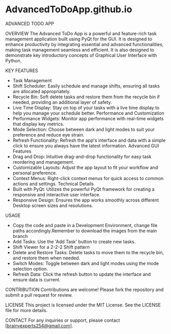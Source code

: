 # AdvancedToDoApp.github.io
ADVANCED TODO APP

OVERVIEW
The Advanced ToDo App is a powerful and feature-rich task management application built using PyQt for the GUI. 
It is designed to enhance productivity by integrating essential and advanced functionalities, making task management seamless and efficient.
It is also designed to demonstrate key introductory concepts of Graphical User Interface with Python.

KEY FEATURES
 - Task Management
 - Shift Scheduler: Easily schedule and manage shifts, ensuring all tasks are allocated appropriately.
 - Recycle Bin: Soft delete tasks and restore them from the recycle bin if needed, providing an additional layer of safety.
 - Live Time Display: Stay on top of your tasks with a live time display to help you manage your schedule better.
Performance and Customization
 - Performance Widgets: Monitor app performance with real-time widgets that display key metrics.
 - Mode Selection: Choose between dark and light modes to suit your preference and reduce eye strain.
 - Refresh Functionality: Refresh the app's interface and data with a simple click to ensure you always have the latest information.
Advanced GUI Features
 - Drag and Drop: Intuitive drag-and-drop functionality for easy task reordering and management.
 - Customizable Layouts: Adjust the app layout to fit your workflow and personal preference.
 - Context Menus: Right-click context menus for quick access to common actions and settings.
Technical Details
 - Built with PyQt: Utilizes the powerful PyQt framework for creating a responsive and interactive user interface.
 - Responsive Design: Ensures the app works smoothly across different Desktop screen sizes and resolutions.

USAGE
 - Copy the code and paste in a Development Environment, change file paths accordingly.Remember to download the images from the main branch
 - Add Tasks: Use the 'Add Task' button to create new tasks.
 - Shift Viewer for a 2-2-2 Shift pattern
 - Delete and Restore Tasks: Delete tasks to move them to the recycle bin, and restore them when needed.
 - Switch Modes: Toggle between dark and light modes using the mode selection option.
 - Refresh Data: Click the refresh button to update the interface and ensure data is current.
   
CONTRIBUTION
Contributions are welcome! Please fork the repository and submit a pull request for review.

LICENSE
This project is licensed under the MIT License. See the LICENSE file for more details.

CONTACT
For any inquiries or support, please contact [brainyexperts254@gmail.com].
